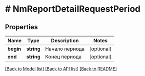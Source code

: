 # # NmReportDetailRequestPeriod

## Properties

Name | Type | Description | Notes
------------ | ------------- | ------------- | -------------
**begin** | **string** | Начало периода | [optional]
**end** | **string** | Конец периода | [optional]

[[Back to Model list]](../../README.md#models) [[Back to API list]](../../README.md#endpoints) [[Back to README]](../../README.md)
